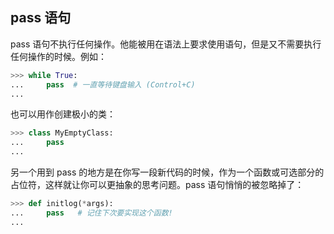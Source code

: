 ## pass 语句

pass 语句不执行任何操作。他能被用在语法上要求使用语句，但是又不需要执行任何操作的时候。例如：

```python
>>> while True:
...     pass  # 一直等待键盘输入 (Control+C)
...
```

也可以用作创建极小的类：

```python
>>> class MyEmptyClass:
...     pass
...
```

另一个用到 pass 的地方是在你写一段新代码的时候，作为一个函数或可选部分的占位符，这样就让你可以更抽象的思考问题。pass 语句悄悄的被忽略掉了：

```python
>>> def initlog(*args):
...     pass   # 记住下次要实现这个函数!
...
```
